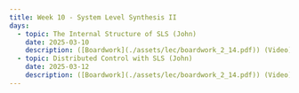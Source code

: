 ```yaml
---
title: Week 10 - System Level Synthesis II
days:
  - topic: The Internal Structure of SLS (John)
    date: 2025-03-10
    description: ([Boardwork](./assets/lec/boardwork_2_14.pdf)) (Video) <br /> Reading - LN 17
  - topic: Distributed Control with SLS (John)
    date: 2025-03-12
    description: ([Boardwork](./assets/lec/boardwork_2_14.pdf)) (Video) <br /> Reading - LN 18
---
```



<a id="Week11"></a>
